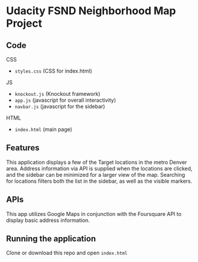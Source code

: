# Udacity FSND Neighborhood Map Project
## Code
CSS
- `styles.css` (CSS for index.html)

JS
- `knockout.js` (Knockout framework)
- `app.js` (javascript for overall interactivity)
- `navbar.js` (javascript for the sidebar)

HTML
- `index.html` (main page)

## Features
This application displays a few of the Target locations in the metro Denver area.  Address information via API is supplied when the locations are clicked, and the sidebar can be minimized for a larger view of the map.  Searching for locations filters both the list in the sidebar, as well as the visible markers.

## APIs
This app utilizes Google Maps in conjunction with the Foursquare API to display basic address information.

## Running the application
Clone or download this repo and open `index.html`